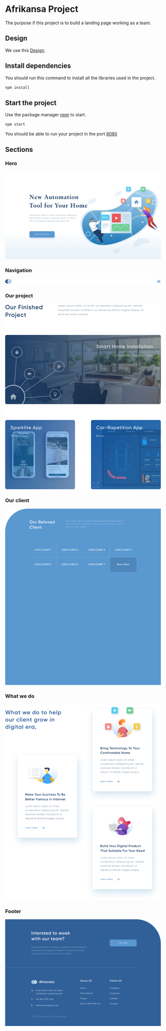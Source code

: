 # Afrikansa Project

The purpose if this project is to build a landing page working as a team.

## Design

We use this [Design](https://www.figma.com/file/vRMJVq9Byaw7lHp9O5Dzlz/afrianska-landingpage?node-id=0%3A1).

## Install dependencies

You should run this command to install all the libraries used in the project.

```bash
npm install
```

## Start the project

Use the package manager [npm](https://www.npmjs.com/) to start.

```bash
npm start
```

You should be able to run your project in the port [8080](http://localhost:8080/)

## Sections

### Hero

![hero](./images/Hero.png)

### Navigation

![navigation](./images/Navigation.png)

### Our project

![our project section](./images/our_project.png)

### Our client

![our client](./images/our_client.png)

### What we do

![what we do section](./images/what_we_do.png)

### Footer

![footer](./images/footer.png)
